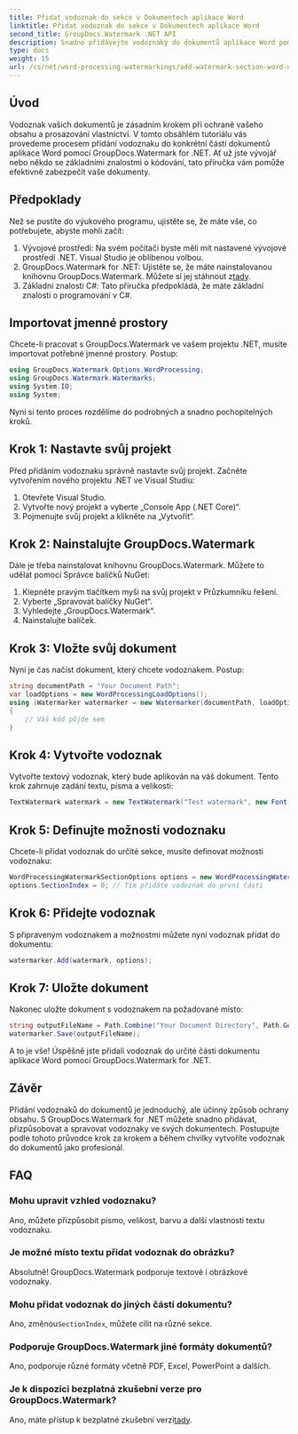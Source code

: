 ```yaml
---
title: Přidat vodoznak do sekce v Dokumentech aplikace Word
linktitle: Přidat vodoznak do sekce v Dokumentech aplikace Word
second_title: GroupDocs.Watermark .NET API
description: Snadno přidávejte vodoznaky do dokumentů aplikace Word pomocí GroupDocs.Watermark for .NET. Chraňte svůj obsah pomocí tohoto jednoduchého průvodce.
type: docs
weight: 15
url: /cs/net/word-processing-watermarkings/add-watermark-section-word-docs/
---
```

## Úvod
Vodoznak vašich dokumentů je zásadním krokem při ochraně vašeho obsahu a prosazování vlastnictví. V tomto obsáhlém tutoriálu vás provedeme procesem přidání vodoznaku do konkrétní části dokumentů aplikace Word pomocí GroupDocs.Watermark for .NET. Ať už jste vývojář nebo někdo se základními znalostmi o kódování, tato příručka vám pomůže efektivně zabezpečit vaše dokumenty.
## Předpoklady
Než se pustíte do výukového programu, ujistěte se, že máte vše, co potřebujete, abyste mohli začít:
1. Vývojové prostředí: Na svém počítači byste měli mít nastavené vývojové prostředí .NET. Visual Studio je oblíbenou volbou.
2.  GroupDocs.Watermark for .NET: Ujistěte se, že máte nainstalovanou knihovnu GroupDocs.Watermark. Můžete si jej stáhnout z[tady](https://releases.groupdocs.com/Watermark/net/).
3. Základní znalosti C#: Tato příručka předpokládá, že máte základní znalosti o programování v C#.
## Importovat jmenné prostory
Chcete-li pracovat s GroupDocs.Watermark ve vašem projektu .NET, musíte importovat potřebné jmenné prostory. Postup:
```csharp
using GroupDocs.Watermark.Options.WordProcessing;
using GroupDocs.Watermark.Watermarks;
using System.IO;
using System;
```
Nyní si tento proces rozdělíme do podrobných a snadno pochopitelných kroků.
## Krok 1: Nastavte svůj projekt
Před přidáním vodoznaku správně nastavte svůj projekt. Začněte vytvořením nového projektu .NET ve Visual Studiu:
1. Otevřete Visual Studio.
2. Vytvořte nový projekt a vyberte „Console App (.NET Core)“.
3. Pojmenujte svůj projekt a klikněte na „Vytvořit“.
## Krok 2: Nainstalujte GroupDocs.Watermark
Dále je třeba nainstalovat knihovnu GroupDocs.Watermark. Můžete to udělat pomocí Správce balíčků NuGet:
1. Klepněte pravým tlačítkem myši na svůj projekt v Průzkumníku řešení.
2. Vyberte „Spravovat balíčky NuGet“.
3. Vyhledejte „GroupDocs.Watermark“.
4. Nainstalujte balíček.
## Krok 3: Vložte svůj dokument
Nyní je čas načíst dokument, který chcete vodoznakem. Postup:
```csharp
string documentPath = "Your Document Path";
var loadOptions = new WordProcessingLoadOptions();
using (Watermarker watermarker = new Watermarker(documentPath, loadOptions))
{
    // Váš kód půjde sem
}
```
## Krok 4: Vytvořte vodoznak
Vytvořte textový vodoznak, který bude aplikován na váš dokument. Tento krok zahrnuje zadání textu, písma a velikosti:
```csharp
TextWatermark watermark = new TextWatermark("Test watermark", new Font("Arial", 19));
```
## Krok 5: Definujte možnosti vodoznaku
Chcete-li přidat vodoznak do určité sekce, musíte definovat možnosti vodoznaku:
```csharp
WordProcessingWatermarkSectionOptions options = new WordProcessingWatermarkSectionOptions();
options.SectionIndex = 0; // Tím přidáte vodoznak do první části
```
## Krok 6: Přidejte vodoznak
S připraveným vodoznakem a možnostmi můžete nyní vodoznak přidat do dokumentu:
```csharp
watermarker.Add(watermark, options);
```
## Krok 7: Uložte dokument
Nakonec uložte dokument s vodoznakem na požadované místo:
```csharp
string outputFileName = Path.Combine("Your Document Directory", Path.GetFileName(documentPath));
watermarker.Save(outputFileName);
```
A to je vše! Úspěšně jste přidali vodoznak do určité části dokumentu aplikace Word pomocí GroupDocs.Watermark for .NET.
## Závěr
Přidání vodoznaků do dokumentů je jednoduchý, ale účinný způsob ochrany obsahu. S GroupDocs.Watermark for .NET můžete snadno přidávat, přizpůsobovat a spravovat vodoznaky ve svých dokumentech. Postupujte podle tohoto průvodce krok za krokem a během chvilky vytvoříte vodoznak do dokumentů jako profesionál.
## FAQ
### Mohu upravit vzhled vodoznaku?
Ano, můžete přizpůsobit písmo, velikost, barvu a další vlastnosti textu vodoznaku.
### Je možné místo textu přidat vodoznak do obrázku?
Absolutně! GroupDocs.Watermark podporuje textové i obrázkové vodoznaky.
### Mohu přidat vodoznak do jiných částí dokumentu?
 Ano, změnou`SectionIndex`, můžete cílit na různé sekce.
### Podporuje GroupDocs.Watermark jiné formáty dokumentů?
Ano, podporuje různé formáty včetně PDF, Excel, PowerPoint a dalších.
### Je k dispozici bezplatná zkušební verze pro GroupDocs.Watermark?
 Ano, máte přístup k bezplatné zkušební verzi[tady](https://releases.groupdocs.com/).
